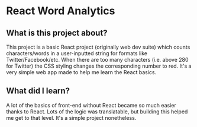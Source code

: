 # React Word Analytics

## What is this project about?

This project is a basic React project (originally web dev suite) which counts characters/words in a user-inputted string for formats like Twitter/Facebook/etc. When there are too many characters (i.e. above 280 for Twitter) the CSS styling changes the corresponding number to red. It's a very simple web app made to help me learn the React basics.

## What did I learn?

A lot of the basics of front-end without React became so much easier thanks to React. Lots of the logic was translatable, but building this helped me get to that level. It's a simple project nonetheless.